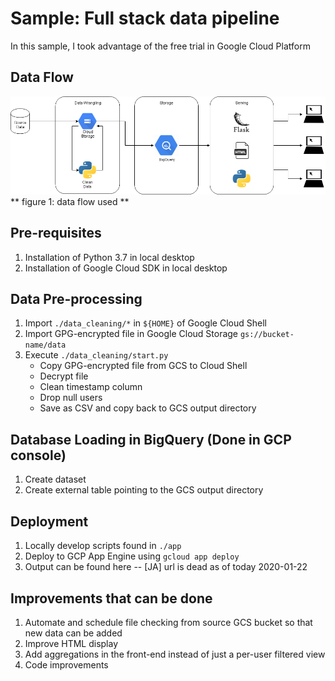 # Sample: Full stack data pipeline
In this sample, I took advantage of the free trial in Google Cloud Platform

## Data Flow
![](img/flow.png)
** figure 1: data flow used **

## Pre-requisites
1. Installation of Python 3.7 in local desktop
2. Installation of Google Cloud SDK in local desktop

## Data Pre-processing
1. Import ```./data_cleaning/*``` in ```${HOME}``` of Google Cloud Shell
2. Import GPG-encrypted file in Google Cloud Storage ```gs://bucket-name/data```
3. Execute ```./data_cleaning/start.py```
	- Copy GPG-encrypted file from GCS to Cloud Shell
	- Decrypt file
	- Clean timestamp column
	- Drop null users
	- Save as CSV and copy back to GCS output directory

## Database Loading in BigQuery (Done in GCP console)
1. Create dataset
2. Create external table pointing to the GCS output directory

## Deployment
1. Locally develop scripts found in ```./app```
2. Deploy to GCP App Engine using ```gcloud app deploy```
3. Output can be found here -- [JA] url is dead as of today 2020-01-22

## Improvements that can be done
1. Automate and schedule file checking from source GCS bucket so that new data can be added
2. Improve HTML display
3. Add aggregations in the front-end instead of just a per-user filtered view
4. Code improvements
